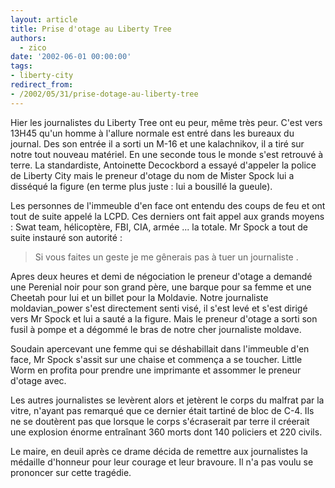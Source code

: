 ```yaml
---
layout: article
title: Prise d'otage au Liberty Tree
authors:
  - zico
date: '2002-06-01 00:00:00'
tags:
- liberty-city
redirect_from:
- /2002/05/31/prise-dotage-au-liberty-tree
---
```


Hier les journalistes du Liberty Tree ont eu peur, même très peur. C'est vers 13H45 qu'un homme à l'allure normale est entré dans les bureaux du journal. Des son entrée il a sorti un M-16 et une kalachnikov, il a tiré sur notre tout nouveau matériel. En une seconde tous le monde s'est retrouvé à terre. La standardiste, Antoinette Decockbord a essayé d'appeler la police de Liberty City mais le preneur d'otage du nom de Mister Spock lui a disséqué la figure (en terme plus juste : lui a bousillé la gueule).

Les personnes de l'immeuble d'en face ont entendu des coups de feu et ont tout de suite appelé la LCPD. Ces derniers ont fait appel aux grands moyens : Swat team, hélicoptère, FBI, CIA, armée ... la totale. Mr Spock a tout de suite instauré son autorité :

> Si vous faites un geste je me gênerais pas à tuer un journaliste .

Apres deux heures et demi de négociation le preneur d'otage a demandé une Perenial noir pour son grand père, une barque pour sa femme et une Cheetah pour lui et un billet pour la Moldavie. Notre journaliste moldavian\_power s'est directement senti visé, il s'est levé et s'est dirigé vers Mr Spock et lui a sauté a la figure. Mais le preneur d'otage a sorti son fusil à pompe et a dégommé le bras de notre cher journaliste moldave.

Soudain apercevant une femme qui se déshabillait dans l'immeuble d'en face, Mr Spock s'assit sur une chaise et commença a se toucher. Little Worm en profita pour prendre une imprimante et assommer le preneur d'otage avec.

Les autres journalistes se levèrent alors et jetèrent le corps du malfrat par la vitre, n'ayant pas remarqué que ce dernier était tartiné de bloc de C-4. Ils ne se doutèrent pas que lorsque le corps s'écraserait par terre il créerait une explosion énorme entraînant 360 morts dont 140 policiers et 220 civils.

Le maire, en deuil après ce drame décida de remettre aux journalistes la médaille d'honneur pour leur courage et leur bravoure. Il n'a pas voulu se prononcer sur cette tragédie.